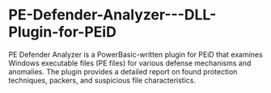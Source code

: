 # PE-Defender-Analyzer---DLL-Plugin-for-PEiD
PE Defender Analyzer is a PowerBasic-written plugin for PEiD that examines Windows executable files (PE files) for various defense mechanisms and anomalies. The plugin provides a detailed report on found protection techniques, packers, and suspicious file characteristics.
